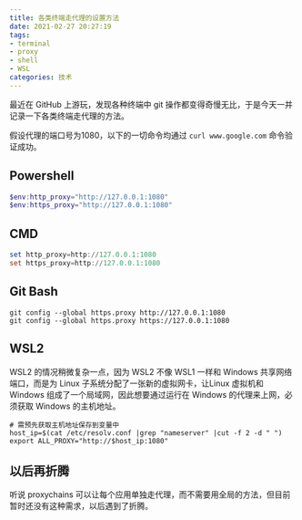 ```yaml
---
title: 各类终端走代理的设置方法
date: 2021-02-27 20:27:19
tags:
- terminal
- proxy
- shell
- WSL
categories: 技术
---
```


最近在 GitHub 上游玩，发现各种终端中 git 操作都变得奇慢无比，于是今天一并记录一下各类终端走代理的方法。

假设代理的端口号为1080，以下的一切命令均通过 `curl www.google.com` 命令验证成功。

## Powershell

```powershell
$env:http_proxy="http://127.0.0.1:1080"
$env:https_proxy="http://127.0.0.1:1080"
```
<!--more-->


## CMD

```powershell
set http_proxy=http://127.0.0.1:1080
set https_proxy=http://127.0.0.1:1080
```



## Git Bash

```shell
git config --global https.proxy http://127.0.0.1:1080
git config --global https.proxy https://127.0.0.1:1080
```



## WSL2

WSL2 的情况稍微复杂一点，因为 WSL2 不像 WSL1 一样和 Windows 共享网络端口，而是为 Linux 子系统分配了一张新的虚拟网卡，让Linux 虚拟机和 Windows 组成了一个局域网，因此想要通过运行在 Windows 的代理来上网，必须获取 Windows 的主机地址。

```shell
# 需预先获取主机地址保存到变量中
host_ip=$(cat /etc/resolv.conf |grep "nameserver" |cut -f 2 -d " ")
export ALL_PROXY="http://$host_ip:1080"
```



## 以后再折腾

听说 proxychains 可以让每个应用单独走代理，而不需要用全局的方法，但目前暂时还没有这种需求，以后遇到了折腾。

